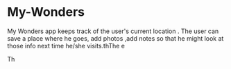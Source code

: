 # My-Wonders

My Wonders app keeps track of the user's current location . 
The user can save a place where he goes, add photos ,add notes so that he might look at those info next time he/she visits.thThe 
e 

Th

